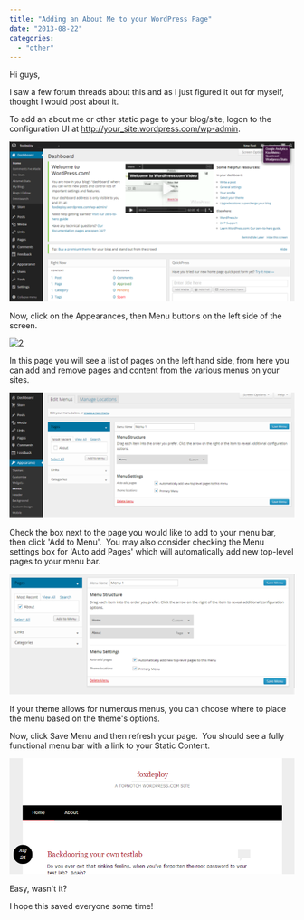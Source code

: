 ```yaml
---
title: "Adding an About Me to your WordPress Page"
date: "2013-08-22"
categories: 
  - "other"
---
```


Hi guys,

I saw a few forum threads about this and as I just figured it out for myself, thought I would post about it.

To add an about me or other static page to your blog/site, logon to the configuration UI at [http://your\_site.wordpress.com/wp-admin](http://your_site.wordpress.com/wp-admin).

[![1](images/11.png)](http://foxdeploy.files.wordpress.com/2013/08/11.png)

Now, click on the Appearances, then Menu buttons on the left side of the screen.

[![2](http://foxdeploy.files.wordpress.com/2013/08/21.png?w=300)](http://foxdeploy.files.wordpress.com/2013/08/21.png)

In this page you will see a list of pages on the left hand side, from here you can add and remove pages and content from the various menus on your sites.

[![3](images/31.png)](http://foxdeploy.files.wordpress.com/2013/08/31.png)

Check the box next to the page you would like to add to your menu bar, then click 'Add to Menu'.  You may also consider checking the Menu settings box for 'Auto add Pages' which will automatically add new top-level pages to your menu bar.

[![4_arrows](images/4_arrows.png)](http://foxdeploy.files.wordpress.com/2013/08/4_arrows.png)

If your theme allows for numerous menus, you can choose where to place the menu based on the theme's options.

Now, click Save Menu and then refresh your page.  You should see a fully functional menu bar with a link to your Static Content.

[![5](images/51.png)](http://foxdeploy.files.wordpress.com/2013/08/51.png)

Easy, wasn't it?

I hope this saved everyone some time!
